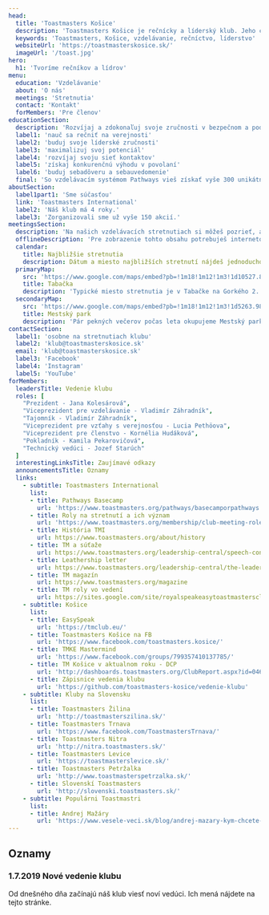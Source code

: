 ```yaml
---
head:
  title: 'Toastmasters Košice'
  description: 'Toastmasters Košice je rečnícky a líderský klub. Jeho cieľom je vytvarať pozitívne a bezpečné podporné prostredie pre rozvoj týchto zručností.'
  keywords: 'Toastmasters, Košice, vzdelávanie, rečníctvo, líderstvo'
  websiteUrl: 'https://toastmasterskosice.sk/'
  imageUrl: '/toast.jpg'
hero: 
  h1: 'Tvoríme rečníkov a lídrov'
menu: 
  education: 'Vzdelávanie'
  about: 'O nás'
  meetings: 'Stretnutia'
  contact: 'Kontakt'
  forMembers: 'Pre členov'
educationSection: 
  description: 'Rozvíjaj a zdokonaľuj svoje zručnosti v bezpečnom a podpornom prostredí nášho klubu. Uč sa vlastným tempom na základe princípov, ktoré sa uplatňujú v Toastmasters International od jeho založenia v roku 1924 a:'
  label1: 'nauč sa rečniť na verejnosti'
  label2: 'buduj svoje líderské zručnosti'
  label3: 'maximalizuj svoj potenciál'
  label4: 'rozvíjaj svoju sieť kontaktov'
  label5: 'získaj konkurenčnú výhodu v povolaní'
  label6: 'buduj sebadôveru a sebauvedomenie'
  final: 'So vzdelávacím systémom Pathways vieš získať vyše 300 unikátnych zručností. Aplikuj poznatky na pravidelných stretnutiach a dostaň ich do krvi.'
aboutSection: 
  label1part1: 'Sme súčasťou'
  link: 'Toastmasters International'
  label2: 'Náš klub má 4 roky.'
  label3: 'Zorganizovali sme už vyše 150 akcií.'
meetingsSection: 
  description: 'Na našich vzdelávacích stretnutiach si môžeš pozrieť, ako funguje výukový proces a zadarmo si vyskúšať základné roly.'
  offlineDescription: 'Pre zobrazenie tohto obsahu potrebuješ internetové pripojenie.'
  calendar:
    title: Najbližšie stretnutia
    description: Dátum a miesto najbližších stretnutí nájdeš jednoducho na Facebooku
  primaryMap:
    src: 'https://www.google.com/maps/embed?pb=!1m18!1m12!1m3!1d10527.880599587215!2d21.251698782262253!3d48.72516203493901!2m3!1f0!2f0!3f0!3m2!1i1024!2i768!4f13.1!3m3!1m2!1s0x473ee061c07d38af%3A0x78bade791929fb76!2zR29ya8OpaG8gMTA2OC8yLCAwNDAgMDEgS2_FoWljZQ!5e0!3m2!1ssk!2ssk!4v1554972340858!5m2!1ssk!2ssk'
    title: Tabačka
    description: 'Typické miesto stretnutia je v Tabačke na Gorkého 2. Miestnosť Midbox, prípadne Kino'
  secondaryMap:
    src: 'https://www.google.com/maps/embed?pb=!1m18!1m12!1m3!1d5263.980094355351!2d21.257849526564556!3d48.724781841716826!2m3!1f0!2f0!3f0!3m2!1i1024!2i768!4f13.1!3m3!1m2!1s0x0%3A0x0!2zNDjCsDQzJzI5LjIiTiAyMcKwMTUnNDQuMSJF!5e0!3m2!1ssk!2ssk!4v1554717174264!5m2!1ssk!2ssk'
    title: Mestský park
    description: 'Pár pekných večerov počas leta okupujeme Mestský park'
contactSection: 
  label1: 'osobne na stretnutiach klubu'
  label2: 'klub@toastmasterskosice.sk'
  email: 'klub@toastmasterskosice.sk'
  label3: 'Facebook'
  label4: 'Instagram'
  label5: 'YouTube'
forMembers:
  leadersTitle: Vedenie klubu
  roles: [
    "Prezident - Jana Kolesárová", 
    "Viceprezident pre vzdelávanie - Vladimír Záhradník", 
    "Tajomník - Vladimír Záhradník", 
    "Viceprezident pre vzťahy s verejnosťou - Lucia Pethöova", 
    "Viceprezident pre členstvo - Kornélia Hudáková", 
    "Pokladník - Kamila Pekarovičová", 
    "Technický vedúci - Jozef Starúch" 
  ]
  interestingLinksTitle: Zaujímavé odkazy
  announcementsTitle: Oznamy
  links:
    - subtitle: Toastmasters International
      list:
      - title: Pathways Basecamp
        url: 'https://www.toastmasters.org/pathways/basecamporpathways'
      - title: Roly na stretnutí a ich význam
        url: 'https://www.toastmasters.org/membership/club-meeting-roles'
      - title: História TMI
        url: https://www.toastmasters.org/about/history
      - title: TM a súťaže
        url: https://www.toastmasters.org/leadership-central/speech-contests
      - title: Leathership letter
        url: https://www.toastmasters.org/leadership-central/the-leader-letter
      - title: TM magazín
        url: https://www.toastmasters.org/magazine
      - title: TM roly vo vedení
        url: https://sites.google.com/site/royalspeakeasytoastmastersclub/contuct-us/description-of-roles
    - subtitle: Košice
      list:
      - title: EasySpeak
        url: 'https://tmclub.eu/'
      - title: Toastmasters Košice na FB
        url: 'https://www.facebook.com/toastmasters.kosice/'
      - title: TMKE Mastermind
        url: 'https://www.facebook.com/groups/799357410137785/'
      - title: TM Košice v aktualnom roku - DCP
        url: 'http://dashboards.toastmasters.org/ClubReport.aspx?id=04634798'
      - title: Zápisnice vedenia klubu
        url: 'https://github.com/toastmasters-kosice/vedenie-klubu'
    - subtitle: Kluby na Slovensku
      list:
      - title: Toastmasters Žilina
        url: 'http://toastmasterszilina.sk/'
      - title: Toastmasters Trnava
        url: 'https://www.facebook.com/ToastmastersTrnava/'
      - title: Toastmasters Nitra
        url: 'http://nitra.toastmasters.sk/'
      - title: Toastmasters Levice
        url: 'https://toastmasterslevice.sk/'
      - title: Toastmasters Petržalka
        url: 'http://www.toastmasterspetrzalka.sk/'
      - title: Slovenskí Toastmasters
        url: 'http://slovenski.toastmasters.sk/'
    - subtitle: Populárni Toastmastri
      list:
      - title: Andrej Mažáry
        url: 'https://www.vesele-veci.sk/blog/andrej-mazary-kym-chcete-byt-takto-o-rok/'
---
```


## Oznamy

### 1.7.2019 Nové vedenie klubu
Od dnešného dňa začínajú náš klub viesť noví vedúci. Ich mená nájdete na tejto stránke.
